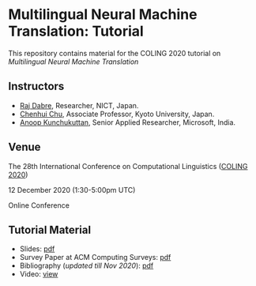# Multilingual Neural Machine Translation: Tutorial

This repository contains material for the COLING 2020 tutorial on _Multilingual Neural Machine Translation_


## Instructors

- [Raj Dabre](https://prajdabre.wixsite.com/prajdabre), Researcher, NICT, Japan. 
- [Chenhui Chu](http://researchmap.jp/chu/?lang=en), Associate Professor, Kyoto University, Japan. 
- [Anoop Kunchukuttan](http://anoopk.in), Senior Applied Researcher, Microsoft, India. 

## Venue 

The 28th International Conference on Computational Linguistics ([COLING 2020](https://coling2020.org))

12 December 2020 (1:30-5:00pm UTC)

Online Conference

## Tutorial Material

- Slides: [pdf](https://github.com/anoopkunchukuttan/multinmt_tutorial_coling2020/blob/main/Multilingual%20Neural%20Machine%20Translation.pdf)
- Survey Paper at ACM Computing Surveys: [pdf](https://dl.acm.org/doi/pdf/10.1145/3406095)
- Bibliography (_updated till Nov 2020_): [pdf](mnmt_bibliography.pdf)
- Video: [view](https://www.youtube.com/watch?v=BdZeN-6TYzs)

